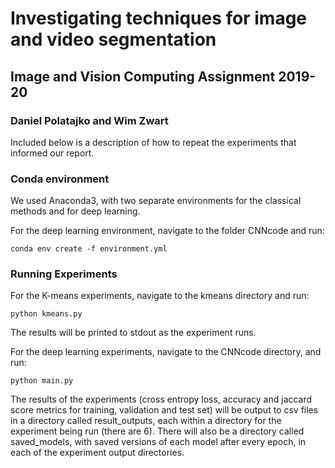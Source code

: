 # Investigating techniques for image and video segmentation

## Image and Vision Computing Assignment 2019-20

### Daniel Polatajko and Wim Zwart

Included below is a description of how to repeat the experiments that informed our report.

### Conda environment

We used Anaconda3, with two separate environments for the classical methods and for deep learning.

For the deep learning environment, navigate to the folder CNNcode and run:

`conda env create -f environment.yml`


### Running Experiments

For the K-means experiments, navigate to the kmeans directory and run:

`python kmeans.py`

The results will be printed to stdout as the experiment runs.



For the deep learning experiments, navigate to the CNNcode directory, and run:

`python main.py`

The results of the experiments (cross entropy loss, accuracy and jaccard score metrics for training, validation and test set) will be output to csv files in a directory called result_outputs, each within a directory for the experiment being run (there are 6). There will also be a directory called saved_models, with saved versions of each model after every epoch, in each of the experiment output directories.
